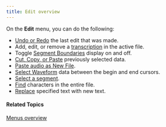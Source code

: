 ```yaml
---
title: Edit overview
---
```


On the **Edit** menu, you can do the following:

- [Undo or Redo](undo-redo) the last edit that was made.
- Add, edit, or remove a [transcription](transcription/overview) in the active file.
- Toggle [Segment Boundaries](segment-boundaries) display on and off.
- [Cut, Copy, or Paste](cut-copy-paste) previously selected data.
- [Paste audio as New File](paste).
- [Select Waveform](select-waveform) data between the begin and end cursors.
- [Select a segment](select-segment).
- [Find](find) characters in the entire file.
- [Replace](replace) specified text with new text.

#### **Related Topics**
[Menus overview](../overview)